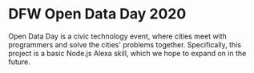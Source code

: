 # DFW Open Data Day 2020
Open Data Day is a civic technology event, where cities meet with programmers and solve the cities' problems together. Specifically, this project is a basic Node.js Alexa skill, which we hope to expand on in the future.
